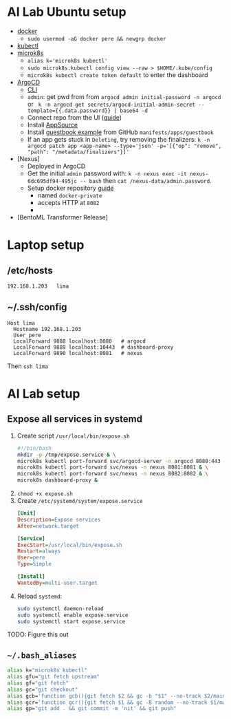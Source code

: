 # AI Lab Ubuntu setup

- [docker](https://docs.docker.com/engine/install/ubuntu/)
  - `sudo usermod -aG docker pere && newgrp docker`
- [kubectl](https://kubernetes.io/docs/tasks/tools/install-kubectl-linux/)
- [microk8s](https://microk8s.io/)
  - `alias k='microk8s kubectl'`
  - `sudo microk8s.kubectl config view --raw > $HOME/.kube/config`
  - `microk8s kubectl create token default` to enter the dashboard
- [ArgoCD](https://argo-cd.readthedocs.io/en/stable/getting_started/)
  - [CLI](https://argo-cd.readthedocs.io/en/stable/cli_installation/)
  - `admin`:  get pwd from from `argocd admin initial-password -n argocd` or ` k -n argocd get secrets/argocd-initial-admin-secret --template={{.data.password}} | base64 -d`
  - Connect repo from the UI ([guide](https://www.webagesolutions.com/blog/deploy-an-application-using-argocd))
  - Install [AppSource](https://blog.argoproj.io/introducing-the-appsource-controller-for-argocd-52f21d28d643)
  - Install [guestbook example](https://argo-cd.readthedocs.io/en/stable/getting_started/) from GitHub `manifests/apps/guestbook`
  - If an app gets stuck in `Deleting`, try removing the finalizers: `k -n argocd patch app <app-name> --type='json' -p='[{"op": "remove", "path": "/metadata/finalizers"}]'`
- [Nexus]
  - Deployed in ArgoCD
  - Get the initial `admin` password with: `k -n nexus exec -it nexus-6dc695df94-495jc -- bash` then `cat /nexus-data/admin.password`.
  - Setup docker repository [guide](https://medium.com/codemonday/setup-nexus-oss-on-docker-as-docker-registry-for-learning-748c23f0b951)
    - named `docker-private`
    - accepts HTTP at `8082`
    - 
- [BentoML Transformer Release]

# Laptop setup

## /etc/hosts

```
192.168.1.203   lima
```

## ~/.ssh/config

```
Host lima
  Hostname 192.168.1.203
  User pere
  LocalForward 9888 localhost:8080   # argocd
  LocalForward 9889 localhost:10443  # dashboard-proxy
  LocalForward 9890 localhost:8081   # nexus
```

Then `ssh lima`

# AI Lab setup

## Expose all services in systemd

1. Create script `/usr/local/bin/expose.sh`
   ```bash
   #!/bin/bash
   mkdir -p /tmp/expose.service & \
   microk8s kubectl port-forward svc/argocd-server -n argocd 8080:443 & \
   microk8s kubectl port-forward svc/nexus -n nexus 8081:8081 & \
   microk8s kubectl port-forward svc/nexus -n nexus 8082:8082 & \
   microk8s dashboard-proxy &
   ```
2. `chmod +x expose.sh`
3. Create `/etc/systemd/system/expose.service`
   ```ini
   [Unit]
   Description=Expose services
   After=network.target

   [Service]
   ExecStart=/usr/local/bin/expose.sh
   Restart=always
   User=pere
   Type=Simple

   [Install]
   WantedBy=multi-user.target
   ```
4. Reload `systemd`:
    ```bash
    sudo systemctl daemon-reload
    sudo systemctl enable expose.service
    sudo systemctl start expose.service
    ```

TODO: Figure this out

## `~/.bash_aliases`

```bash
alias k="microk8s kubectl"
alias gfu="git fetch upstream"
alias gf="git fetch"
alias gc="git checkout"
alias gcb='function gcb(){git fetch $2 && gc -b "$1" --no-track $2/main};gcb'
alias gcr='function gcr(){git fetch $1 && gc -B random --no-track $1/main};gcr'
alias gp="git add . && git commit -m 'nit' && git push"
```